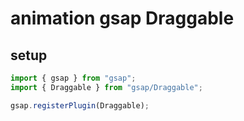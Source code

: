 # animation gsap Draggable

## setup

```ts
import { gsap } from "gsap";
import { Draggable } from "gsap/Draggable";

gsap.registerPlugin(Draggable);
```
